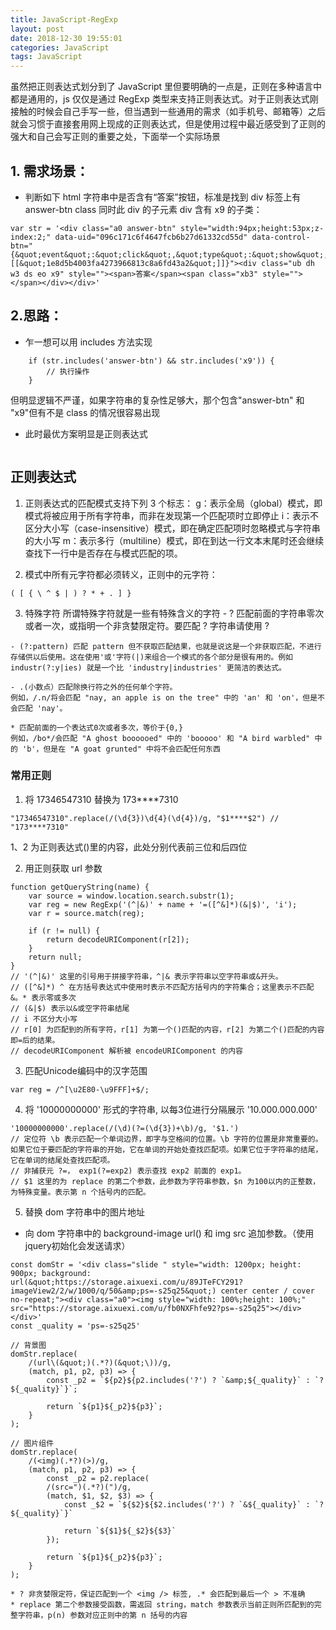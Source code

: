 ```yaml
---
title: JavaScript-RegExp
layout: post
date: 2018-12-30 19:55:01
categories: JavaScript
tags: JavaScript
---
```


虽然把正则表达式划分到了 JavaScript 里但要明确的一点是，正则在多种语言中都是通用的，js 仅仅是通过 RegExp 类型来支持正则表达式。对于正则表达式刚接触的时候会自己手写一些，但当遇到一些通用的需求（如手机号、邮箱等）之后就会习惯于直接套用网上现成的正则表达式，但是使用过程中最近感受到了正则的强大和自己会写正则的重要之处，下面举一个实际场景

## 1. 需求场景：
- 判断如下 html 字符串中是否含有“答案”按钮，标准是找到 div 标签上有 answer-btn class 同时此 div 的子元素 div 含有 x9 的子类：
```
var str = '<div class="a0 answer-btn" style="width:94px;height:53px;z-index:2;" data-uid="096c171c6f4647fcb6b27d61332cd55d" data-control-btn="{&quot;event&quot;:&quot;click&quot;,&quot;type&quot;:&quot;show&quot;,&quot;target&quot;:[[&quot;1e8d5b4003fa4273966813c8a6fd43a2&quot;]]}"><div class="ub dh w3 ds eo x9" style=""><span>答案</span><span class="xb3" style=""></span></div></div>'
```

## 2.思路：
- 乍一想可以用 includes 方法实现
```
    if (str.includes('answer-btn') && str.includes('x9')) {
        // 执行操作
    }
```
但明显逻辑不严谨，如果字符串的复杂性足够大，那个包含"answer-btn" 和 "x9"但有不是 class 的情况很容易出现
- 此时最优方案明显是正则表达式
```

```

## 正则表达式
  1. 正则表达式的匹配模式支持下列 3 个标志：
  g：表示全局（global）模式，即模式将被应用于所有字符串，而非在发现第一个匹配项时立即停止
  i：表示不区分大小写（case-insensitive）模式，即在确定匹配项时忽略模式与字符串的大小写
  m：表示多行（multiline）模式，即在到达一行文本末尾时还会继续查找下一行中是否存在与模式匹配的项。

  2. 模式中所有元字符都必须转义，正则中的元字符：
  ```
  ( [ { \ ^ $ | ) ? * + . ] }
  ```
  3. 特殊字符
    所谓特殊字符就是一些有特殊含义的字符
    - ?  匹配前面的字符串零次或者一次，或指明一个非贪婪限定符。要匹配 ? 字符串请使用 \?

    - (?:pattern) 匹配 pattern 但不获取匹配结果，也就是说这是一个非获取匹配，不进行存储供以后使用。这在使用'或'字符(|)来组合一个模式的各个部分是很有用的。例如 industr(?:y|ies) 就是一个比 'industry|industries' 更简洁的表达式。

    - .(小数点）匹配除换行符之外的任何单个字符。
    例如，/.n/将会匹配 "nay, an apple is on the tree" 中的 'an' 和 'on'，但是不会匹配 'nay'。

    * 匹配前面的一个表达式0次或者多次，等价于{0,}
    例如，/bo*/会匹配 "A ghost boooooed" 中的 'booooo' 和 "A bird warbled" 中的 'b'，但是在 "A goat grunted" 中将不会匹配任何东西

### 常用正则
1. 将 17346547310 替换为 173****7310
```
"17346547310".replace(/(\d{3})\d{4}(\d{4})/g, "$1****$2") // "173****7310"
```
$1、$2 为正则表达式()里的内容，此处分别代表前三位和后四位


2. 用正则获取 url 参数
```
function getQueryString(name) {
    var source = window.location.search.substr(1);
    var reg = new RegExp('(^|&)' + name + '=([^&]*)(&|$)', 'i');
    var r = source.match(reg);

    if (r != null) {
        return decodeURIComponent(r[2]);
    }
    return null;
}
// '(^|&)' 这里的引号用于拼接字符串，^|& 表示字符串以空字符串或&开头。
// ([^&]*) ^ 在方括号表达式中使用时表示不匹配方括号内的字符集合；这里表示不匹配 &。* 表示零或多次
// (&|$) 表示以&或空字符串结尾
// i 不区分大小写
// r[0] 为匹配到的所有字符，r[1] 为第一个()匹配的内容，r[2] 为第二个()匹配的内容即=后的结果。
// decodeURIComponent 解析被 encodeURIComponent 的内容
```

3. 匹配Unicode编码中的汉字范围
```
var reg = /^[\u2E80-\u9FFF]+$/;
```

4. 将 '10000000000' 形式的字符串, 以每3位进行分隔展示 '10.000.000.000'
```
'10000000000'.replace(/(\d)(?=(\d{3})+\b)/g, '$1.')
// 定位符 \b 表示匹配一个单词边界，即字与空格间的位置。\b 字符的位置是非常重要的。如果它位于要匹配的字符串的开始，它在单词的开始处查找匹配项。如果它位于字符串的结尾，它在单词的结尾处查找匹配项。
// 非捕获元 ?=， exp1(?=exp2) 表示查找 exp2 前面的 exp1。
// $1 这里的为 replace 的第二个参数，此参数为字符串参数，$n 为100以内的正整数，为特殊变量。表示第 n 个括号内的匹配。
```

5. 替换 dom 字符串中的图片地址
* 向 dom 字符串中的 background-image url() 和 img src 追加参数。（使用jquery初始化会发送请求）
```
const domStr = '<div class="slide " style="width: 1200px; height: 900px; background: url(&quot;https://storage.aixuexi.com/u/89JTeFCY291?imageView2/2/w/1000/q/50&amp;ps=-s25q25&quot;) center center / cover no-repeat;"><div class="a0"><img style="width: 100%;height: 100%;" src="https://storage.aixuexi.com/u/fb0NXFhfe92?ps=-s25q25"></div></div>'
const _quality = 'ps=-s25q25'

// 背景图
domStr.replace(
    /(url\(&quot;)(.*?)(&quot;\))/g,
    (match, p1, p2, p3) => {
        const _p2 = `${p2}${p2.includes('?') ? `&amp;${_quality}` : `?${_quality}`}`;

        return `${p1}${_p2}${p3}`;
    }
);

// 图片组件
domStr.replace(
    /(<img)(.*?)(>)/g,
    (match, p1, p2, p3) => {
        const _p2 = p2.replace(
        /(src=")(.*?)(")/g,
        (match, $1, $2, $3) => {
            const _$2 = `${$2}${$2.includes('?') ? `&${_quality}` : `?${_quality}`}`

            return `${$1}${_$2}${$3}`
        });

        return `${p1}${_p2}${p3}`;
    }
);

* ? 非贪婪限定符，保证匹配到一个 <img /> 标签, .* 会匹配到最后一个 > 不准确
* replace 第二个参数接受函数，需返回 string，match 参数表示当前正则所匹配到的完整字符串，p(n) 参数对应正则中的第 n 括号的内容
```
